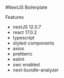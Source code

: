 #NextJS Boilerplate

Features
- nextJS 12.0.7
- react 17.0.2
- typescript
- styled-components
- axios
- prettierrc
- eslint
- swc enabled
- next-bundle-analyzer